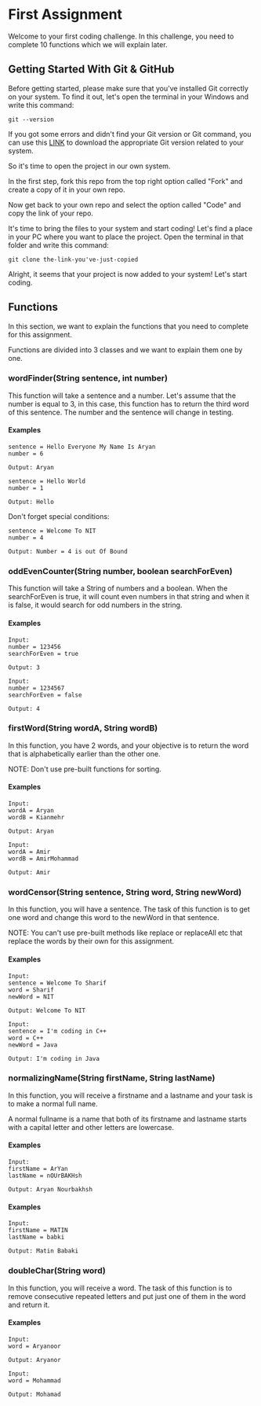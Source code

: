 
# First Assignment #

Welcome to your first coding challenge. In this challenge, you need to complete 10 functions which we will explain later.

## Getting Started With Git & GitHub
Before getting started, please make sure that you've installed Git correctly on your system. To find it out, let's open the terminal in your Windows and write this command:

`git --version`

If you got some errors and didn't find your Git version or Git command, you can use this [LINK](https://git-scm.com/downloads) to download the appropriate Git version related to your system.

So it's time to open the project in our own system.

In the first step, fork this repo from the top right option called "Fork" and create a copy of it in your own repo.

Now get back to your own repo and select the option called "Code" and copy the link of your repo.

It's time to bring the files to your system and start coding! Let's find a place in your PC where you want to place the project. Open the terminal in that folder and write this command:

`git clone the-link-you've-just-copied`

Alright, it seems that your project is now added to your system! Let's start coding.

## Functions
In this section, we want to explain the functions that you need to complete for this assignment.

Functions are divided into 3 classes and we want to explain them one by one.

### wordFinder(String sentence, int number)
This function will take a sentence and a number. Let's assume that the number is equal to 3, in this case, this function has to return the third word of this sentence. The number and the sentence will change in testing.

#### Examples
```
sentence = Hello Everyone My Name Is Aryan
number = 6

Output: Aryan
```
```
sentence = Hello World
number = 1

Output: Hello
```
Don't forget special conditions:
```
sentence = Welcome To NIT
number = 4

Output: Number = 4 is out Of Bound
```

### oddEvenCounter(String number, boolean searchForEven)
This function will take a String of numbers and a boolean.
When the searchForEven is true, it will count even numbers in that string and when it is false, it would search for odd numbers in the string.

#### Examples
```
Input:
number = 123456
searchForEven = true

Output: 3
```
```
Input:
number = 1234567
searchForEven = false

Output: 4
```

### firstWord(String wordA, String wordB)
In this function, you have 2 words, and your objective is to return the word that is alphabetically earlier than the other one.

NOTE: Don't use pre-built functions for sorting.

#### Examples
```
Input:
wordA = Aryan
wordB = Kianmehr

Output: Aryan
```
```
Input:
wordA = Amir
wordB = AmirMohammad

Output: Amir
```

### wordCensor(String sentence, String word, String newWord)
In this function, you will have a sentence. The task of this function is to get one word and change this word to the newWord in that sentence.

NOTE: You can't use pre-built methods like replace or replaceAll etc that replace the words by their own for this assignment.
#### Examples
```
Input:
sentence = Welcome To Sharif 
word = Sharif
newWord = NIT

Output: Welcome To NIT
```
```
Input:
sentence = I'm coding in C++
word = C++
newWord = Java

Output: I'm coding in Java
```

### normalizingName(String firstName, String lastName)
In this function, you will receive a firstname and a lastname and your task is to make a normal full name.

A normal fullname is a name that both of its firstname and lastname starts with a capital letter and other letters are lowercase.
#### Examples
```
Input:
firstName = ArYan
lastName = nOUrBAKHsh

Output: Aryan Nourbakhsh
```
#### Examples
```
Input:
firstName = MATIN
lastName = babki

Output: Matin Babaki
```

### doubleChar(String word)
In this function, you will receive a word. The task of this function is to remove consecutive repeated letters and put just one of them in the word and return it.

#### Examples
```
Input:
word = Aryanoor

Output: Aryanor
```
```
Input:
word = Mohammad

Output: Mohamad
```